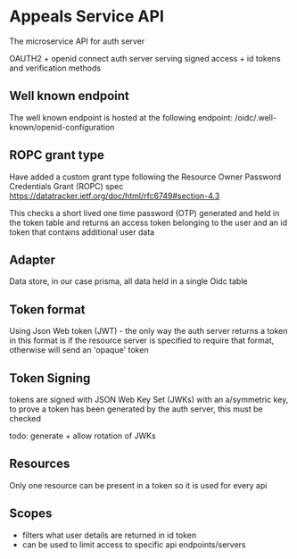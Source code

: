 # Appeals Service API

The microservice API for auth server

OAUTH2 + openid connect auth server serving signed access + id tokens and verification methods

## Well known endpoint

The well known endpoint is hosted at the following endpoint: /oidc/.well-known/openid-configuration

## ROPC grant type

Have added a custom grant type following the Resource Owner Password Credentials Grant (ROPC) spec https://datatracker.ietf.org/doc/html/rfc6749#section-4.3

This checks a short lived one time password (OTP) generated and held in the token table and returns an access token belonging to the user and an id token that contains additional user data

## Adapter

Data store, in our case prisma, all data held in a single Oidc table

## Token format

Using Json Web token (JWT) - the only way the auth server returns a token in this format is if the resource server is specified to require that format, otherwise will send an 'opaque' token

## Token Signing

tokens are signed with JSON Web Key Set (JWKs) with an a/symmetric key, to prove a token has been generated by the auth server, this must be checked

todo: generate + allow rotation of JWKs

## Resources

Only one resource can be present in a token so it is used for every api

## Scopes

- filters what user details are returned in id token
- can be used to limit access to specific api endpoints/servers 